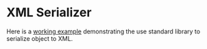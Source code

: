 # XML Serializer

Here is a [working example](./xml_test.go) demonstrating the use standard library to serialize object to XML.